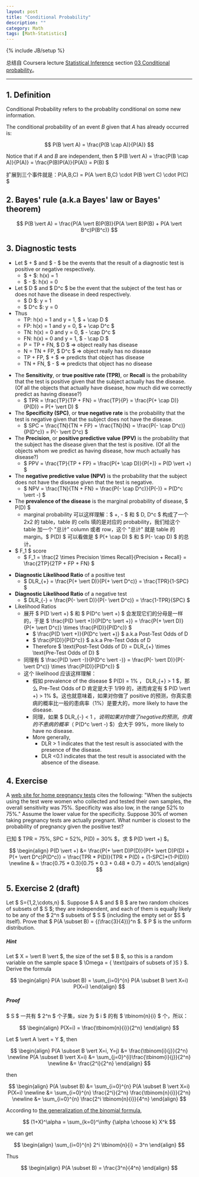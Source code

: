```yaml
---
layout: post
title: "Conditional Probability"
description: ""
category: Math
tags: [Math-Statistics]
---
```

{% include JB/setup %}

总结自 Coursera lecture [Statistical Inference](https://class.coursera.org/statinference-005/lecture) section [03 Conditional probability](https://class.coursera.org/statinference-005/lecture/157)。

-----

## 1. Definition

Conditional Probability refers to the probablity conditional on some new information.  

The conditional probability of an event _B_ given that _A_ has already occurred is: 

$$
	P(B \vert A) = \frac{P(B \cap A)}{P(A)}
$$

Notice that if _A_ and _B_ are independent, then $ P(B \vert A) = \frac{P(B \cap A)}{P(A)} = \frac{P(B)P(A)}{P(A)} = P(B) $

扩展到三个事件就是：P(A,B,C) = P(A \vert B,C) \cdot P(B \vert C) \cdot P(C) $

## 2. Bayes' rule (a.k.a Bayes' law or Bayes' theorem)

$$
	P(B \vert A) = \frac{P(A \vert B)P(B)}{P(A \vert B)P(B) + P(A \vert B^c)P(B^c)}
$$

## 3. Diagnostic tests 

* Let $ + $ and $ - $ be the events that the result of a diagnostic test is positive or negative respectively.
	* $ + $: h(x) = 1
	* $ - $: h(x) = 0
* Let $ D $ and $ D^c $ be the event that the subject of the test has or does not have the disease in deed respectively.
	* $ D $: y = 1
	* $ D^c $: y = 0
* Thus
	* TP: h(x) = 1 and y = 1, $ + \cap D $
	* FP: h(x) = 1 and y = 0, $ + \cap D^c $
	* TN: h(x) = 0 and y = 0, $ - \cap D^c $
	* FN: h(x) = 0 and y = 1, $ - \cap D $
	* P = TP + FN, $ D $ => object really has disease
	* N = TN + FP, $ D^c $ => object really has no disease
	* TP + FP, $ + $ => predicts that object has disease
	* TN + FN, $ - $ => predicts that object has no disease
	
<!-- -->
	
* The **Sensitivity**, or **true positive rate (TPR)**, or **Recall** is the probability that the test is positive given that the subject actually has the disease. (Of all the objects that actually have disease, how much did we correctly predict as having disease?)
	* $ TPR = \frac{TP}{TP + FN} = \frac{TP}{P} = \frac{P(+ \cap D)}{P(D)} = P(+ \vert D) $
* The **Specificity (SPC)**, or **true negative rate** is the probability that the test is negative given that the subject does not have the disease.
	* $ SPC = \frac{TN}{TN + FP} = \frac{TN}{N} = \frac{P(- \cap D^c)}{P(D^c)} = P(- \vert D^c) $
* The **Precision**, or **positive predictive value (PPV)** is the probability that the subject has the disease given that the test is positive. (Of all the objects whom we predict as having disease, how much actually has disease?)
	* $ PPV = \frac{TP}{TP + FP} = \frac{P(+ \cap D)}{P(+)} = P(D \vert +) $
* The **negative predictive value (NPV)** is the probability that the subject does not have the disease given that the test is negative.
	* $ NPV = \frac{TN}{TN + FN} = \frac{P(- \cap D^c)}{P(-)} = P(D^c \vert -) $
* The **prevalence of the disease** is the marginal probability of disease, $ P(D) $
	* marginal probability 可以这样理解：$ +, - $ 和 $ D, D^c $ 构成了一个 2x2 的 table，table 的 cells 填的是对应的 probability，我们给这个 table 加一个 "总计" column 或者 row，这个 "总计" 就是 table 的 margin。$ P(D) $ 可以看做是 $ P(+ \cap D) $ 和 $ P(- \cap D) $ 的总计。
* $ F_1 $ score
	* $ F_1 = \frac{2 \times Precision \times Recall}{Precision + Recall} = \frac{2TP}{2TP + FP + FN} $
	
<!-- -->

* **Diagnostic Likelihood Ratio** of a positive test
	* $ DLR_{+} = \frac{P(+ \vert D)}{P(+ \vert D^c)} = \frac{TPR}{1-SPC} $
* **Diagnostic Likelihood Ratio** of a negative test
	* $ DLR_{-} = \frac{P(- \vert D)}{P(- \vert D^c)} = \frac{1-TPR}{SPC} $
* Likelihood Ratios
	* 展开 $ P(D \vert +) $ 和 $ P(D^c \vert +) $ 会发现它们的分母是一样的，于是 $ \frac{P(D \vert +)}{P(D^c \vert +)} = \frac{P(+ \vert D)}{P(+ \vert D^c)} \times \frac{P(D)}{P(D^c)} $
		* $ \frac{P(D \vert +)}{P(D^c \vert +)} $ a.k.a Post-Test Odds of D
		* $ \frac{P(D)}{P(D^c)} $ a.k.a Pre-Test Odds of D
		* Therefore $ \text{Post-Test Odds of D} = DLR_{+} \times \text{Pre-Test Odds of D} $
	* 同理有 $ \frac{P(D \vert -)}{P(D^c \vert -)} = \frac{P(- \vert D)}{P(- \vert D^c)} \times \frac{P(D)}{P(D^c)} $
	* 这个 likelihood 应该这样理解：
		* 假如 prevalence of the disease $ P(D) = 1\% $，$ DLR_{+} > 1 $，那么 Pre-Test Odds of D 肯定是大于 1/99 的，进而肯定有 $ P(D \vert +) > 1\% $。这也就意味着，如果对你做了 positive 的预测，你真实患病的概率比一般的患病率（1%）是要大的，more likely to have the disease.
		* 同理，如果 $ DLR_{-} < 1 $，说明如果对你做了 negative 的预测，你真的不患病的概率（$ P(D^c \vert -) $）会大于 99%，more likely to have no disease.
		* More generally, 
			* DLR > 1 indicates that the test result is associated with the presence of the disease.
			* DLR <0.1 indicates that the test result is associated with the absence of the disease.
		
## 4. Exercise

A [web site for home pregnancy tests](http://www.medicine.ox.ac.uk/bandolier/band64/b64-7.html) cites the following: "When the subjects using the test were women who collected and tested their own samples, the overall sensitivity was 75%. Specificity was also low, in the range 52% to 75%." Assume the lower value for the specificity. Suppose 30% of women taking pregnancy tests are actually pregnant. What number is closest to the probability of pregnancy given the positive test?

已知 $ TPR = 75\%, SPC = 52\%, P(D) = 30\% $，求 $ P(D \vert +) $。  

$$
\begin{align}
	P(D \vert +) 
		&= \frac{P(+ \vert D)P(D)}{P(+ \vert D)P(D) + P(+ \vert D^c)P(D^c)} = \frac{TPR * P(D)}{TPR * P(D) + (1-SPC)*(1-P(D))} \newline
		& = \frac{0.75 * 0.3}{0.75 * 0.3 + 0.48 * 0.7} = 40\% 
\end{align}
$$

## <a name="ex2"></a>5. Exercise 2 (draft)

Let $ S=\{1,2,\cdots,n\} $. Suppose $ A $ and $ B $ are two random choices of subsets of $ S $; they are independent, and each of them is equally likely to be any of the $ 2^n $ subsets of $ S $ (including the empty set or $S $ itself). Prove that $ P(A \subset B) = {(\frac{3}{4})}^n $. $ P $ is the uniform distribution.

##### Hint 

Let $ X =  \vert B \vert  $, the size of the set $ B $, so this is a random variable on the sample space $ \Omega = \{ \text{pairs of subsets of }S \} $. Derive the formula

$$
\begin{align}
	P(A \subset B) = \sum_{i=0}^{n} P(A \subset B  \vert  X=i) P(X=i)
\end{align}
$$

##### Proof

$ S $ 一共有 $ 2^n $ 个子集，size 为 $ i $ 的有 $ \tbinom{n}{i} $ 个，所以：

$$
\begin{align}
	P(X=i) = \frac{\tbinom{n}{i}}{2^n}
\end{align}
$$

Let $  \vert A \vert  = Y $, then

$$
\begin{align}
	P(A \subset B  \vert  X=i, Y=j) 
	&= \frac{\tbinom{i}{j}}{2^n} \newline
	P(A \subset B  \vert  X=i) 
	&= \sum_{j=0}^{i}\frac{\tbinom{i}{j}}{2^n} \newline
	&= \frac{2^i}{2^n}
\end{align}
$$

then

$$
\begin{align}
	P(A \subset B) 
	&= \sum_{i=0}^{n} P(A \subset B  \vert  X=i) P(X=i) \newline
	&= \sum_{i=0}^{n} \frac{2^i}{2^n} \frac{\tbinom{n}{i}}{2^n} \newline
	&= \sum_{i=0}^{n} \frac{2^i \tbinom{n}{i}}{4^n}
\end{align}
$$

According to [the generalization of the binomial formula](http://en.wikipedia.org/wiki/Binomial_coefficient#math_2), 

$$
	(1+X)^\alpha = \sum_{k=0}^\infty {\alpha \choose k} X^k
$$

we can get

$$
\begin{align}
	\sum_{i=0}^{n} 2^i \tbinom{n}{i} = 3^n
\end{align}
$$

Thus

$$
\begin{align}
	P(A \subset B) = \frac{3^n}{4^n}
\end{align}
$$